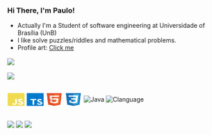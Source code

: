 ### Hi There, I'm Paulo!

  - Actually I'm a Student of software engineering at Universidade of Brasília (UnB)
  - I like solve puzzles/riddles and mathematical problems.
  - Profile art: <a href="https://twitter.com/nuavic" target="_blank">Click me</a>
  
  <!--- 
  
    This personalizate profile was maked folloging the instructions of Rafaella Ballerini (https://www.youtube.com/watch?v=TsaLQAetPLU) and using thins github stats (https://github.com/anuraghazra/github-readme-stats/blob/master/readme.md#deploy-on-your-own-vercel-instance)

  !--->

<picture>
<source 
  srcset="https://github-readme-stats.vercel.app/api?username=Nanashii76&show_icons=true&theme=default"
  media="(prefers-color-scheme: dark)"
/>
<source
  srcset="https://github-readme-stats.vercel.app/api?username=Nanashii76&show_icons=true"
  media="(prefers-color-scheme: light), (prefers-color-scheme: no-preference)"
/>
<img align="center" src="https://github-readme-stats.vercel.app/api?username=Nanashii76&show_icons=true" />



</picture>

<picture>

<source
  srcset="https://github-readme-stats.vercel.app/api/top-langs/?username=Nanashii76&hide_progress=true"
/>
<img align="center" src="https://github-readme-stats.vercel.app/api?username=Nanashii76&show_icons=true" />

</picture>



<div style="display: inline_block"><br>
  <img align="center" alt="Js" height="30" width="40" src="https://raw.githubusercontent.com/devicons/devicon/master/icons/javascript/javascript-plain.svg">
  <img align="center" alt="Ts" height="30" width="40" src="https://raw.githubusercontent.com/devicons/devicon/master/icons/typescript/typescript-plain.svg">
  <img align="center" alt="HTML" height="30" width="40" src="https://raw.githubusercontent.com/devicons/devicon/master/icons/html5/html5-original.svg">
  <img align="center" alt="CSS" height="30" width="40" src="https://raw.githubusercontent.com/devicons/devicon/master/icons/css3/css3-original.svg">
  <img align="center" alt="Java" height="30" width="40" src="https://cdn-icons-png.flaticon.com/512/226/226777.png">
  <img align="center" alt="Clanguage" height="30" width="30" src="https://img.icons8.com/color/512/c-programming.png">
</div>

<br>
<br>

<div> 
 <a href="#Nanashi#5991" target="_blank"><img src="https://img.shields.io/badge/Discord-7289DA?style=for-the-badge&logo=discord&logoColor=white" target="_blank"></a> 
  <a href = "mailto:pauloamino76@gmail.com"><img src="https://img.shields.io/badge/-Gmail-%23333?style=for-the-badge&logo=gmail&logoColor=white" target="_blank"></a>
  <a href="https://www.linkedin.com/in/paulo-henrique-lamounier-244a90200/" target="_blank"><img src="https://img.shields.io/badge/-LinkedIn-%230077B5?style=for-the-badge&logo=linkedin&logoColor=white" target="_blank"></a> 
  
</div>

